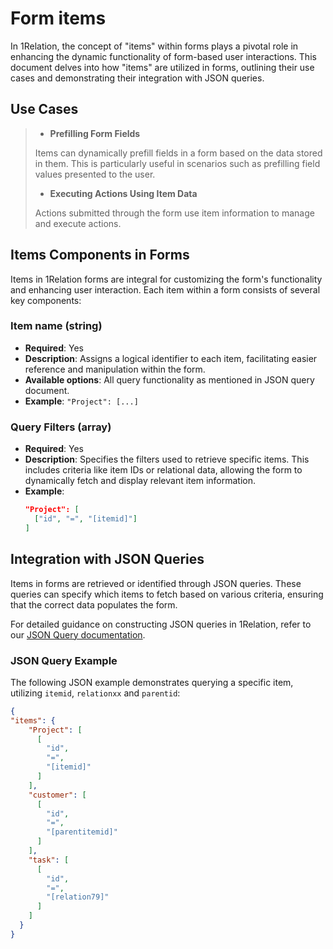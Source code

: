 # Form items

In 1Relation, the concept of "items" within forms plays a pivotal role in enhancing the dynamic functionality of form-based user interactions. This document delves into how "items" are utilized in forms, outlining their use cases and demonstrating their integration with JSON queries.

## Use Cases

>- **Prefilling Form Fields**
>
> Items can dynamically prefill fields in a form based on the data stored in them. This is particularly useful in scenarios such as prefilling field values presented to the user.
>
>- **Executing Actions Using Item Data**
>
> Actions submitted through the form use item information to manage and execute actions.

## Items Components in Forms

Items in 1Relation forms are integral for customizing the form's functionality and enhancing user interaction. Each item within a form consists of several key components:

### Item name (string)
- **Required**: Yes
- **Description**: Assigns a logical identifier to each item, facilitating easier reference and manipulation within the form.
- **Available options**: All query functionality as mentioned in JSON query document. 
- **Example**: `"Project": [...]`

### Query Filters (array)
- **Required**: Yes
- **Description**: Specifies the filters used to retrieve specific items. This includes criteria like item IDs or relational data, allowing the form to dynamically fetch and display relevant item information.
- **Example**:
  ```json
  "Project": [
    ["id", "=", "[itemid]"]
  ]

## Integration with JSON Queries

Items in forms are retrieved or identified through JSON queries. These queries can specify which items to fetch based on various criteria, ensuring that the correct data populates the form.

For detailed guidance on constructing JSON queries in 1Relation, refer to our [JSON Query documentation](/docs/JSON/json-query).

### JSON Query Example

The following JSON example demonstrates querying a specific item, utilizing `itemid`, `relationxx` and `parentid`:

```json
{
"items": {
    "Project": [
      [
        "id",
        "=",
        "[itemid]"
      ]
    ],
    "customer": [
      [
        "id",
        "=",
        "[parentitemid]"
      ]
    ],
    "task": [
      [
        "id",
        "=",
        "[relation79]"
      ]
    ]
  }
}
```